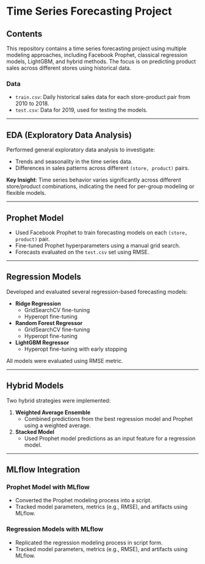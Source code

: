 # Time Series Forecasting Project

## Contents

This repository contains a time series forecasting project using multiple modeling approaches, including Facebook Prophet, classical regression models, LightGBM, and hybrid methods. The focus is on predicting product sales across different stores using historical data.

### Data

- `train.csv`: Daily historical sales data for each store-product pair from 2010 to 2018.
- `test.csv`: Data for 2019, used for testing the models.

---

## EDA (Exploratory Data Analysis)

Performed general exploratory data analysis to investigate:

- Trends and seasonality in the time series data.
- Differences in sales patterns across different `(store, product)` pairs.

**Key Insight**: Time series behavior varies significantly across different store/product combinations, indicating the need for per-group modeling or flexible models.

---

## Prophet Model

- Used Facebook Prophet to train forecasting models on each `(store, product)` pair.
- Fine-tuned Prophet hyperparameters using a manual grid search.
- Forecasts evaluated on the `test.csv` set using RMSE.

---

## Regression Models

Developed and evaluated several regression-based forecasting models:

- **Ridge Regression**
  - GridSearchCV fine-tuning
  - Hyperopt fine-tuning
- **Random Forest Regressor**
  - GridSearchCV fine-tuning
  - Hyperopt fine-tuning
- **LightGBM Regressor**
  - Hyperopt fine-tuning with early stopping

All models were evaluated using RMSE metric.

---

## Hybrid Models

Two hybrid strategies were implemented:

1. **Weighted Average Ensemble**
   - Combined predictions from the best regression model and Prophet using a weighted average.
2. **Stacked Model**
   - Used Prophet model predictions as an input feature for a regression model.

---

## MLflow Integration

### Prophet Model with MLflow
- Converted the Prophet modeling process into a script.
- Tracked model parameters, metrics (e.g., RMSE), and artifacts using MLflow.

### Regression Models with MLflow
- Replicated the regression modeling process in script form.
- Tracked model parameters, metrics (e.g., RMSE), and artifacts using MLflow.
